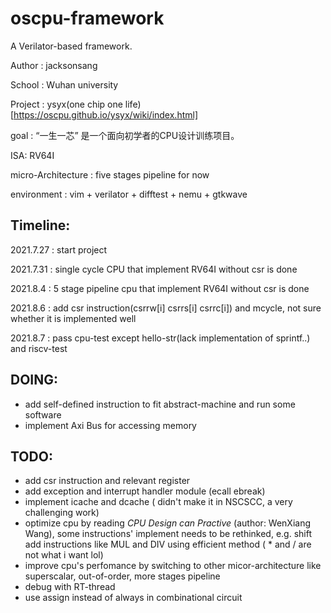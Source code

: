 # oscpu-framework
A Verilator-based framework.

Author : jacksonsang

School : Wuhan university

Project : ysyx(one chip one life)[https://oscpu.github.io/ysyx/wiki/index.html]

goal : “一生一芯” 是一个面向初学者的CPU设计训练项目。

ISA: RV64I

micro-Architecture : five stages pipeline for now

environment : vim + verilator + difftest + nemu + gtkwave

## Timeline:
2021.7.27 : start project

2021.7.31 : single cycle CPU that implement RV64I without csr is done

2021.8.4  : 5 stage pipeline cpu that implement RV64I without csr is done

2021.8.6  : add csr instruction(csrrw[i] csrrs[i] csrrc[i]) and mcycle, not sure whether it is implemented well

2021.8.7  : pass cpu-test except hello-str(lack implementation of sprintf..) and riscv-test

## DOING:
* add self-defined instruction to fit abstract-machine and run some software
* implement Axi Bus for accessing memory
## TODO:
* add csr instruction and relevant register
* add exception and interrupt handler module (ecall ebreak)
* implement icache and dcache ( didn't make it in NSCSCC, a very challenging work)
* optimize cpu by reading *CPU Design can Practive* (author: WenXiang Wang), some instructions' implement needs to be rethinked, e.g. shift
 add instructions like MUL and DIV using efficient method ( * and / are not what i want lol)
* improve cpu's perfomance by switching to other micor-architecture like superscalar, out-of-order, more stages pipeline
* debug with RT-thread
* use assign instead of always in combinational circuit
	

